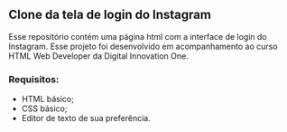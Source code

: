 ## Clone da tela de login do Instagram

Esse repositório contém uma página html com a interface de login do Instagram. Esse projeto foi desenvolvido em acompanhamento ao curso HTML Web Developer da Digital Innovation One.

### Requisitos:

* HTML básico;
* CSS básico;
* Editor de texto de sua preferência.